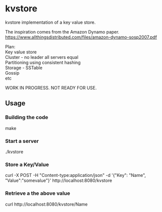 # kvstore
kvstore implementation of a key value store. 

The inspiration comes from the Amazon Dynamo paper.  
https://www.allthingsdistributed.com/files/amazon-dynamo-sosp2007.pdf

Plan:  
Key value store  
Cluster - no leader all servers equal  
Partitioning using consistent hashing  
Storage - SSTable  
Gossip  
etc      

WORK IN PROGRESS. NOT READY FOR USE.

## Usage

### Building the code

make

### Start a server

./kvstore

### Store a Key/Value 

curl -X POST -H "Content-type:application/json" -d '{"Key": "Name", "Value":"somevalue"}' http://localhost:8080/kvstore

### Retrieve a the above value

curl http://localhost:8080/kvstore/Name
